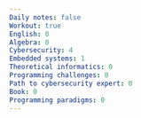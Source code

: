 ```yaml
---
Daily notes: false
Workout: true
English: 0
Algebra: 0
Cybersecurity: 4
Embedded systems: 1
Theoretical informatics: 0
Programming challenges: 0
Path to cybersecurity expert: 0
Book: 0
Programming paradigms: 0
---
```




